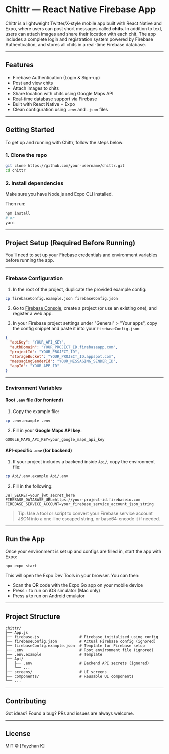 # Chittr — React Native Firebase App

Chittr is a lightweight Twitter/X-style mobile app built with React Native and Expo, where users can post short messages called **chits**. In addition to text, users can attach images and share their location with each chit. The app includes a complete login and registration system powered by Firebase Authentication, and stores all chits in a real-time Firebase database.

---

## Features

- Firebase Authentication (Login & Sign-up)
- Post and view chits
- Attach images to chits
- Share location with chits using Google Maps API
- Real-time database support via Firebase
- Built with React Native + Expo
- Clean configuration using `.env` and `.json` files

---

## Getting Started

To get up and running with Chittr, follow the steps below:

### 1. Clone the repo

```bash
git clone https://github.com/your-username/chittr.git
cd chittr
```

### 2. Install dependencies

Make sure you have Node.js and Expo CLI installed.

Then run:

```bash
npm install
# or
yarn
```

---

## Project Setup (Required Before Running)

You’ll need to set up your Firebase credentials and environment variables before running the app.

---

### Firebase Configuration

1. In the root of the project, duplicate the provided example config:

```bash
cp firebaseConfig.example.json firebaseConfig.json
```

2. Go to [Firebase Console](https://console.firebase.google.com/), create a project (or use an existing one), and register a web app.

3. In your Firebase project settings under "General" > "Your apps", copy the config snippet and paste it into your `firebaseConfig.json`:

```json
{
  "apiKey": "YOUR_API_KEY",
  "authDomain": "YOUR_PROJECT_ID.firebaseapp.com",
  "projectId": "YOUR_PROJECT_ID",
  "storageBucket": "YOUR_PROJECT_ID.appspot.com",
  "messagingSenderId": "YOUR_MESSAGING_SENDER_ID",
  "appId": "YOUR_APP_ID"
}
```

---

### Environment Variables

#### Root `.env` file (for frontend)

1. Copy the example file:

```bash
cp .env.example .env
```

2. Fill in your **Google Maps API key**:

```env
GOOGLE_MAPS_API_KEY=your_google_maps_api_key
```

#### API-specific `.env` (for backend)

1. If your project includes a backend inside `Api/`, copy the environment file:

```bash
cp Api/.env.example Api/.env
```

2. Fill in the following:

```env
JWT_SECRET=your_jwt_secret_here
FIREBASE_DATABASE_URL=https://your-project-id.firebaseio.com
FIREBASE_SERVICE_ACCOUNT=your_firebase_service_account_json_string
```

> Tip: Use a tool or script to convert your Firebase service account JSON into a one-line escaped string, or base64-encode it if needed.

---

## Run the App

Once your environment is set up and configs are filled in, start the app with Expo:

```bash
npx expo start
```

This will open the Expo Dev Tools in your browser. You can then:

- Scan the QR code with the Expo Go app on your mobile device
- Press `i` to run on iOS simulator (Mac only)
- Press `a` to run on Android emulator

---

## Project Structure

```
chittr/
├── App.js
├── firebase.js                  # Firebase initialized using config
├── firebaseConfig.json          # Actual Firebase config (ignored)
├── firebaseConfig.example.json  # Template for Firebase setup
├── .env                         # Root environment file (ignored)
├── .env.example                 # Template
├── Api/
│   ├── .env                     # Backend API secrets (ignored)
│   └── ...
├── screens/                     # UI screens
├── components/                  # Reusable UI components
└── ...
```

---

## Contributing

Got ideas? Found a bug? PRs and issues are always welcome.

---

## License

MIT © [Fayzhan K]
